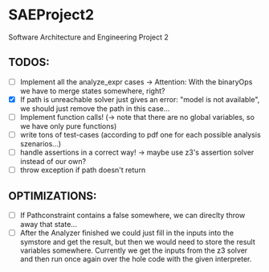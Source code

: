 # SAEProject2
Software Architecture and Engineering Project 2

TODOS:
------
- [ ] Implement all the analyze_expr cases -> Attention: With the binaryOps we have to merge states somewhere, right?
- [x] If path is unreachable solver just gives an error: "model is not available", we should just remove the path in this case...
- [ ] Implement function calls! (-> note that there are no global variables, so we have only pure functions)
- [ ] write tons of test-cases (according to pdf one for each possible analysis szenarios...)
- [ ] handle assertions in a correct way! -> maybe use z3's assertion solver instead of our own?
- [ ] throw exception if path doesn't return

OPTIMIZATIONS:
--------------
- [ ] If Pathconstraint contains a false somewhere, we can direclty throw away that state...
- [ ] After the Analyzer finished we could just fill in the inputs into the symstore and get the result, but then we would need to store the result variables somewhere. Currently we get the inputs from the z3 solver and then run once again over the hole code with the given interpreter.
